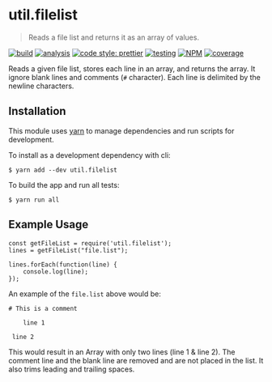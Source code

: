 # util.filelist

> Reads a file list and returns it as an array of values.

[![build](https://travis-ci.org/jmquigley/util.filelist.svg?branch=master)](https://travis-ci.org/jmquigley/util.filelist)
[![analysis](https://img.shields.io/badge/analysis-tslint-9cf.svg)](https://palantir.github.io/tslint/)
[![code style: prettier](https://img.shields.io/badge/code_style-prettier-ff69b4.svg?style=flat-square)](https://github.com/prettier/prettier)
[![testing](https://img.shields.io/badge/testing-jest-blue.svg)](https://facebook.github.io/jest/)
[![NPM](https://img.shields.io/npm/v/util.filelist.svg)](https://www.npmjs.com/package/util.filelist)
[![coverage](https://coveralls.io/repos/github/jmquigley/util.filelist/badge.svg?branch=master)](https://coveralls.io/github/jmquigley/util.filelist?branch=master)

Reads a given file list, stores each line in an array, and returns the array.  It ignore blank lines and comments (`#` character).  Each line is delimited by the newline characters.

## Installation

This module uses [yarn](https://yarnpkg.com/en/) to manage dependencies and run scripts for development.

To install as a development dependency with cli:
```
$ yarn add --dev util.filelist
```

To build the app and run all tests:
```
$ yarn run all
```

## Example Usage
```
const getFileList = require('util.filelist');
lines = getFileList("file.list");

lines.forEach(function(line) {
    console.log(line);
});
```

An example of the `file.list` above would be:
```
# This is a comment

    line 1

 line 2

```
This would result in an Array with only two lines (line 1 & line 2).  The comment line and the blank line are removed and are not placed in the list.  It also trims leading and trailing spaces.
